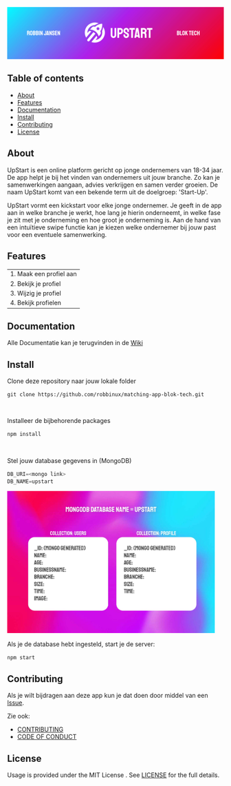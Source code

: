 <img src="https://github.com/robbinux/matching-app-blok-tech/blob/main/images/banner-upstart-readme-01.jpg" alt="banner">

## Table of contents
* [About](#about)
* [Features](#features)
* [Documentation](#documentation)
* [Install](#install)
* [Contributing](#contributing)
* [License](#license)


## About

UpStart is een online platform gericht op jonge ondernemers van 18-34 jaar. De app helpt je bij het vinden van ondernemers uit jouw branche. Zo kan je samenwerkingen aangaan, advies verkrijgen en samen verder groeien. De naam UpStart komt van een bekende term uit de doelgroep: 'Start-Up'.

UpStart vormt een kickstart voor elke jonge ondernemer. Je geeft in de app aan in welke branche je werkt, hoe lang je hierin onderneemt, in welke fase je zit met je onderneming en hoe groot je onderneming is. Aan de hand van een intuïtieve swipe functie kan je kiezen welke ondernemer bij jouw past voor een eventuele samenwerking.

## Features

|                                                            |
| ---------------------------------------------------------- |
| 1. Maak een profiel aan                           |
| 2. Bekijk je profiel          |
| 3. Wijzig je profiel                        |
| 4. Bekijk profielen                     |



## Documentation
Alle Documentatie kan je terugvinden in de [Wiki](https://github.com/robbinux/matching-app-blok-tech/wiki)

## Install
Clone deze repository naar jouw lokale folder
```git
git clone https://github.com/robbinux/matching-app-blok-tech.git
```
<br>

Installeer de bijbehorende packages
```js
npm install
```
<br>

Stel jouw database gegevens in (MongoDB)
```js
DB_URI=<mongo link>
DB_NAME=upstart
```

<img src="images/dbcollections.jpg" height="330px" alt="Database structure">


<br>

Als je de database hebt ingesteld, start je de server:
```js
npm start
```

## Contributing
Als je wilt bijdragen aan deze app kun je dat doen door middel van een [Issue](https://github.com/CMD-JOBS/CMD-JOBS/issues).

Zie ook:
* [CONTRIBUTING](https://github.com/robbinux/matching-app-blok-tech/blob/main/CONTRIBUTING.md)
* [CODE OF CONDUCT](https://github.com/robbinux/matching-app-blok-tech/blob/main/CODE_OF_CONDUCT.md)

## License

Usage is provided under the MIT License . See [LICENSE](https://github.com/robbinux/matching-app-blok-tech/blob/main/LICENSE) for the full details.
